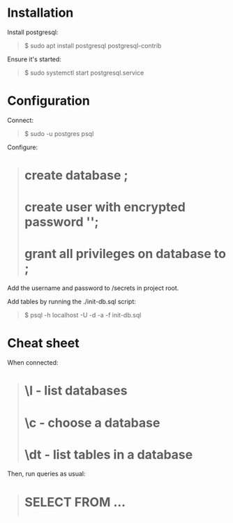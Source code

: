 # Installation

Install postgresql:
> $ sudo apt install postgresql postgresql-contrib

Ensure it's started:
> $ sudo systemctl start postgresql.service

# Configuration

Connect:
> $ sudo -u postgres psql

Configure:
> # create database <DB-NAME>;
> # create user <USER> with encrypted password '<PASSWORD>';
> # grant all privileges on database <DB-NAME> to <USER>;

Add the username and password to /secrets in project root.

Add tables by running the ./init-db.sql script:
> $ psql -h localhost -U <USER> -d <DB-NAME> -a -f init-db.sql

# Cheat sheet

When connected:
> # \l - list databases
> # \c <db-name> - choose a database
> # \dt - list tables in a database

Then, run queries as usual:
> # SELECT <column> FROM <table> ...